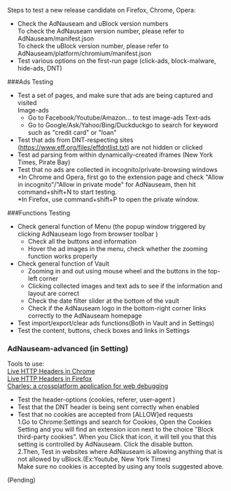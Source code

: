 Steps to test a new release candidate on Firefox, Chrome, Opera:


* Check the AdNauseam and uBlock version numbers   
  To check the AdNauseam version number, please refer to AdNauseam/manifest.json   
  To check the uBlock version number, please refer to AdNauseam/platform/chromium/manifest.json
* Test various options on the first-run page (click-ads, block-malware, hide-ads, DNT)

###Ads Testing
* Test a set of pages, and make sure that ads are being captured and visited   
  Image-ads
  - Go to Facebook/Youtube/Amazon... to test image-ads
  Text-ads
  - Go to Google/Ask/Yahoo/Bing/Duckduckgo to search for keyword such as "credit card" or "loan"
*  Test that ads from DNT-respecting sites (https://www.eff.org/files/effdntlist.txt) are not hidden or clicked
*  Test ad parsing from within dynamically-created iframes (New York Times, Pirate Bay)                       
*  Test that no ads are collected in incognito/private-browsing windows    
   *In Chrome and Opera, first go to the extension page and check "Allow in incognito"/"Allow in private mode" for AdNauseam, then hit command+shift+N to start testing.   
   *In Firefox, use command+shift+P to open the private window.
  

###Functions Testing
* Check general function of Menu 
   (the popup window triggered by clicking AdNauseam logo from browser toolbar )
   - Check all the buttons and information
   - Hover the ad images in the menu, check whether the zooming function works properly
* Check general function of Vault
   - Zooming in and out using mouse wheel and the buttons in the top-left corner 
   - Clicking collected images and text ads to see if the information and layout are correct   
   - Check the date filter slider at the bottom of the vault
   - Check if the AdNauseam logo in the bottom-right corner links correctly to the AdNauseam homepage  
* Test import/export/clear ads functions(Both in Vault and in Settings)
* Test the content, buttons, check boxes and links in Settings

### AdNauseam-advanced (in Setting)
Tools to use:   
[Live HTTP Headers in Chrome](https://chrome.google.com/webstore/detail/live-http-headers/iaiioopjkcekapmldfgbebdclcnpgnlo?hl=en)    
[Live HTTP Headers in Firefox](https://addons.mozilla.org/en-US/firefox/addon/live-http-headers-clone/)   
[Charles: a crossplatform application for web debugging](https://www.charlesproxy.com/latest-release/download.do) 

*  Test the header-options (cookies, referer, user-agent )
*  Test that the DNT header is being sent correctly when enabled
*  Test that no cookies are accepted from [ALLOW]ed requests   
   1.Go to Chrome:Settings and search for Cookies, Open the Cookies Setting and you will find an extension icon next to the choice "Block third-party cookies". When you Click that icon, it will tell you that this setting is controlled by AdNauseam. Click the disable button.   
   2.Then, Test in websites where AdNauseam is allowing anything that is not allowed by uBlock.(Ex:Youtube, New York Times)   
     Make sure no cookies is accepted by using any tools suggested above.


(Pending)

